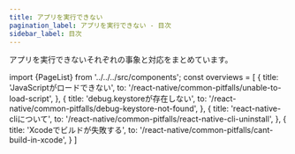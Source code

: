 ```yaml
---
title: アプリを実行できない
pagination_label: アプリを実行できない - 目次
sidebar_label: 目次
---
```


アプリを実行できないそれぞれの事象と対応をまとめています。

<!-- textlint-disable ja-technical-writing/sentence-length,ja-technical-writing/max-comma,ja-spacing/ja-no-space-around-parentheses,jtf-style/3.3.かっこ類と隣接する文字の間のスペースの有無,ja-technical-writing/ja-no-mixed-period,ja-technical-writing/no-unmatched-pair,ja-technical-writing/no-doubled-joshi -->

import {PageList} from '../../../src/components';
const overviews = [
  {
    title: 'JavaScriptがロードできない',
    to: '/react-native/common-pitfalls/unable-to-load-script',
  },
  {
    title: 'debug.keystoreが存在しない',
    to: '/react-native/common-pitfalls/debug-keystore-not-found',
  },
  {
    title: 'react-native-cliについて',
    to: '/react-native/common-pitfalls/react-native-cli-uninstall',
  },
  {
    title: 'Xcodeでビルドが失敗する',
    to: '/react-native/common-pitfalls/cant-build-in-xcode',
  }
]

<PageList overviews={overviews} colSize={12} />

<!-- textlint-enable ja-technical-writing/sentence-length,ja-technical-writing/max-comma,ja-spacing/ja-no-space-around-parentheses,jtf-style/3.3.かっこ類と隣接する文字の間のスペースの有無,ja-technical-writing/ja-no-mixed-period,ja-technical-writing/no-unmatched-pair,ja-technical-writing/no-doubled-joshi -->
